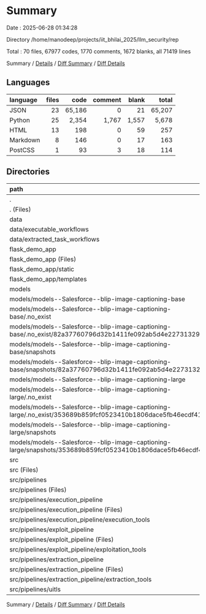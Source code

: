 # Summary

Date : 2025-06-28 01:34:28

Directory /home/manodeep/projects/iit_bhilai_2025/llm_security/rep

Total : 70 files,  67977 codes, 1770 comments, 1672 blanks, all 71419 lines

Summary / [Details](details.md) / [Diff Summary](diff.md) / [Diff Details](diff-details.md)

## Languages
| language | files | code | comment | blank | total |
| :--- | ---: | ---: | ---: | ---: | ---: |
| JSON | 23 | 65,186 | 0 | 21 | 65,207 |
| Python | 25 | 2,354 | 1,767 | 1,557 | 5,678 |
| HTML | 13 | 198 | 0 | 59 | 257 |
| Markdown | 8 | 146 | 0 | 17 | 163 |
| PostCSS | 1 | 93 | 3 | 18 | 114 |

## Directories
| path | files | code | comment | blank | total |
| :--- | ---: | ---: | ---: | ---: | ---: |
| . | 70 | 67,977 | 1,770 | 1,672 | 71,419 |
| . (Files) | 12 | 4,332 | 1,016 | 633 | 5,981 |
| data | 6 | 94 | 0 | 0 | 94 |
| data/executable_workflows | 1 | 21 | 0 | 0 | 21 |
| data/extracted_task_workflows | 5 | 73 | 0 | 0 | 73 |
| flask_demo_app | 16 | 475 | 17 | 127 | 619 |
| flask_demo_app (Files) | 2 | 184 | 14 | 50 | 248 |
| flask_demo_app/static | 1 | 93 | 3 | 18 | 114 |
| flask_demo_app/templates | 13 | 198 | 0 | 59 | 257 |
| models | 21 | 61,781 | 0 | 19 | 61,800 |
| models/models--Salesforce--blip-image-captioning-base | 11 | 30,886 | 0 | 10 | 30,896 |
| models/models--Salesforce--blip-image-captioning-base/.no_exist | 6 | 0 | 0 | 6 | 6 |
| models/models--Salesforce--blip-image-captioning-base/.no_exist/82a37760796d32b1411fe092ab5d4e227313294b | 6 | 0 | 0 | 6 | 6 |
| models/models--Salesforce--blip-image-captioning-base/snapshots | 5 | 30,886 | 0 | 4 | 30,890 |
| models/models--Salesforce--blip-image-captioning-base/snapshots/82a37760796d32b1411fe092ab5d4e227313294b | 5 | 30,886 | 0 | 4 | 30,890 |
| models/models--Salesforce--blip-image-captioning-large | 10 | 30,895 | 0 | 9 | 30,904 |
| models/models--Salesforce--blip-image-captioning-large/.no_exist | 5 | 0 | 0 | 5 | 5 |
| models/models--Salesforce--blip-image-captioning-large/.no_exist/353689b859fcf0523410b1806dace5fb46ecdf41 | 5 | 0 | 0 | 5 | 5 |
| models/models--Salesforce--blip-image-captioning-large/snapshots | 5 | 30,895 | 0 | 4 | 30,899 |
| models/models--Salesforce--blip-image-captioning-large/snapshots/353689b859fcf0523410b1806dace5fb46ecdf41 | 5 | 30,895 | 0 | 4 | 30,899 |
| src | 15 | 1,295 | 737 | 893 | 2,925 |
| src (Files) | 2 | 31 | 3 | 26 | 60 |
| src/pipelines | 13 | 1,264 | 734 | 867 | 2,865 |
| src/pipelines (Files) | 1 | 0 | 0 | 1 | 1 |
| src/pipelines/execution_pipeline | 4 | 356 | 223 | 281 | 860 |
| src/pipelines/execution_pipeline (Files) | 1 | 187 | 28 | 168 | 383 |
| src/pipelines/execution_pipeline/execution_tools | 3 | 169 | 195 | 113 | 477 |
| src/pipelines/exploit_pipeline | 4 | 558 | 310 | 297 | 1,165 |
| src/pipelines/exploit_pipeline (Files) | 1 | 276 | 17 | 143 | 436 |
| src/pipelines/exploit_pipeline/exploitation_tools | 3 | 282 | 293 | 154 | 729 |
| src/pipelines/extraction_pipeline | 3 | 350 | 201 | 287 | 838 |
| src/pipelines/extraction_pipeline (Files) | 1 | 272 | 33 | 251 | 556 |
| src/pipelines/extraction_pipeline/extraction_tools | 2 | 78 | 168 | 36 | 282 |
| src/pipelines/uitls | 1 | 0 | 0 | 1 | 1 |

Summary / [Details](details.md) / [Diff Summary](diff.md) / [Diff Details](diff-details.md)